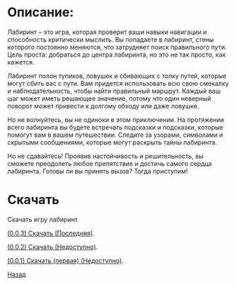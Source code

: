 # Описание:
Лабиринт – это игра, которая проверит ваши навыки навигации и способность критически мыслить. Вы попадаете в лабиринт, стены которого постоянно меняются, что затрудняет поиск правильного пути. Цель проста: добраться до центра лабиринта, но это не так просто, как кажется.

Лабиринт полон тупиков, ловушек и сбивающих с толку путей, которые могут сбить вас с пути. Вам придется использовать всю свою смекалку и наблюдательность, чтобы найти правильный маршрут. Каждый ваш шаг может иметь решающее значение, потому что один неверный поворот может привести к долгому обходу или даже ловушке.

Но не волнуйтесь, вы не одиноки в этом приключении. На протяжении всего лабиринта вы будете встречать подсказки и подсказки, которые помогут вам в вашем путешествии. Следите за узорами, символами и скрытыми сообщениями, которые могут раскрыть тайны лабиринта.

Но не сдавайтесь! Проявив настойчивость и решительность, вы сможете преодолеть любое препятствие и достичь самого сердца лабиринта. Готовы ли вы принять вызов? Тогда приступим!

# Скачать

Скачать игру лабиринт

[(0.0.3) Скачать (Последняя)](https://drive.google.com/file/d/1Bi4ipF5Yj5zVzXwqo8-K4_YzGrqqnOe-/view?usp=drive_link).

[(0.0.2) Скачать (Недоступно)]().

[(0.0.1) Скачать (первая) (Недоступно)]().

[Назад](./)
